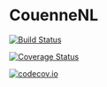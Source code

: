 # CouenneNL

[![Build Status](https://travis-ci.org/rdeits/CouenneNL.jl.svg?branch=master)](https://travis-ci.org/rdeits/CouenneNL.jl)

[![Coverage Status](https://coveralls.io/repos/rdeits/CouenneNL.jl/badge.svg?branch=master&service=github)](https://coveralls.io/github/rdeits/CouenneNL.jl?branch=master)

[![codecov.io](http://codecov.io/github/rdeits/CouenneNL.jl/coverage.svg?branch=master)](http://codecov.io/github/rdeits/CouenneNL.jl?branch=master)
